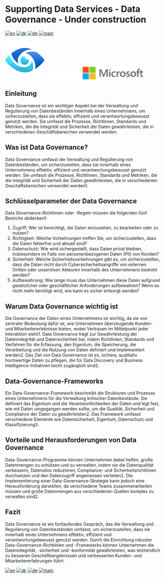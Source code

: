 # Supporting Data Services - Data Governance - Under construction

[![en](https://img.shields.io/badge/lang-en-red.svg)](DataGovernance.md)
[![dk](https://img.shields.io/badge/lang-dk-green.svg)](DataGovernance-da.md)
[![de](https://img.shields.io/badge/lang-de-yellow.svg)](DataGovernance-de.md)
[![main](https://img.shields.io/badge/main-document-blue.svg)](../../README.md)

![purview](../../images/purview.png)        ![microsoft](../../images/microsoft.png)

## Einleitung

Data Governance ist ein wichtiger Aspekt bei der Verwaltung und Regulierung von Datenbeständen innerhalb eines Unternehmens, um sicherzustellen, dass sie effektiv, effizient und verantwortungsbewusst genutzt werden. Sie umfasst die Prozesse, Richtlinien, Standards und Metriken, die die Integrität und Sicherheit der Daten gewährleisten, die in verschiedenen Geschäftsbereichen verwendet werden.

## Was ist Data Governance?

Data Governance umfasst die Verwaltung und Regulierung von Datenbeständen, um sicherzustellen, dass sie innerhalb eines Unternehmens effektiv, effizient und verantwortungsbewusst genutzt werden. Sie umfasst die Prozesse, Richtlinien, Standards und Metriken, die die Integrität und Sicherheit der Daten gewährleisten, die in verschiedenen Geschäftsbereichen verwendet werden1.

## Schlüsselparameter der Data Governance

Data Governance-Richtlinien oder -Regeln müssen die folgenden fünf Bereiche abdecken1:

1) Zugriff: Wer ist berechtigt, die Daten einzusehen, zu bearbeiten oder zu nutzen?
2) Richtigkeit: Welche Vorkehrungen treffen Sie, um sicherzustellen, dass die Daten fehlerfrei und aktuell sind?
3) Datenschutz: Wie wird sichergestellt, dass Daten privat bleiben, insbesondere im Falle von personenbezogenen Daten (PII) von Kunden?
4) Sicherheit: Welche Sicherheitsvorkehrungen gibt es, um sicherzustellen, dass die Daten nicht durch Cybersicherheitsangriffe von externen Dritten oder unseriösen Akteuren innerhalb des Unternehmens bedroht werden?
5) Aufbewahrung: Wie lange muss das Unternehmen diese Daten aufgrund gesetzlicher oder geschäftlicher Anforderungen aufbewahren? Wenn es nicht mehr benötigt wird, wie kann es sicher entsorgt werden?

## Warum Data Governance wichtig ist

Die Governance der Daten eines Unternehmens ist wichtig, da sie von zentraler Bedeutung dafür ist, wie Unternehmen überzeugende Kunden- und Mitarbeitererlebnisse bieten, wobei Vertrauen im Mittelpunkt jeder Interaktion steht1. Data Governance trägt zur Gewährleistung der Datenintegrität und Datensicherheit bei, indem Richtlinien, Standards und Verfahren für die Erfassung, den Eigentum, die Speicherung, die Verarbeitung und die Nutzung von Daten definiert und implementiert werden2. Das Ziel von Data Governance ist es, sichere, qualitativ hochwertige Daten zu pflegen, die für Data Discovery und Business Intelligence-Initiativen leicht zugänglich sind2.

## Data-Governance-Frameworks

Ein Data-Governance-Framework beschreibt die Strukturen und Prozesse eines Unternehmens für die Verwaltung kritischer Datenbestände. Sie definiert das Eigentum und die Verantwortlichkeiten der Daten und legt fest, wie mit Daten umgegangen werden sollte, um die Qualität, Sicherheit und Compliance der Daten zu gewährleisten2. Das Framework umfasst verschiedene Elemente wie Datensicherheit, Eigentum, Datenschutz und Klassifizierung3.

## Vorteile und Herausforderungen von Data Governance

Data-Governance-Programme können Unternehmen dabei helfen, große Datenmengen zu schützen und zu verwalten, indem sie die Datenqualität verbessern, Datensilos reduzieren, Compliance- und Sicherheitsrichtlinien durchsetzen und den Datenzugriff angemessen verteilen2. Die Implementierung einer Data-Governance-Strategie kann jedoch eine Herausforderung darstellen, da verschiedene Teams zusammenarbeiten müssen und große Datenmengen aus verschiedenen Quellen komplex zu verwalten sind2.

## Fazit

Data Governance ist ein fortlaufendes Gespräch, das die Verwaltung und Regulierung von Datenbeständen umfasst, um sicherzustellen, dass sie innerhalb eines Unternehmens effektiv, effizient und verantwortungsbewusst genutzt werden. Durch die Einrichtung robuster Data-Governance-Richtlinien und -Frameworks können Unternehmen die Datenintegrität, -sicherheit und -konformität gewährleisten, was letztendlich zu besseren Geschäftsergebnissen und verbesserten Kunden- und Mitarbeitererfahrungen führt.


[![en](https://img.shields.io/badge/lang-en-red.svg)](DataGovernance.md)
[![dk](https://img.shields.io/badge/lang-dk-green.svg)](DataGovernance-da.md)
[![de](https://img.shields.io/badge/lang-de-yellow.svg)](DataGovernance-de.md)
[![main](https://img.shields.io/badge/main-document-blue.svg)](../../README.md)

